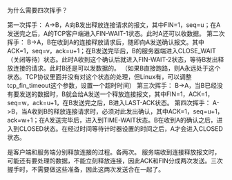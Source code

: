 为什么需要四次挥手？

第一次挥手：
A->B，A向B发出释放连接请求的报文，其中FIN=1，seq=u；在A发送完之后，A的TCP客户端进入FIN-WAIT-1状态。此时A还可以收数据。
第二次挥手：
B->A，B在收到A的连接释放请求后，随即向A发送确认报文。其中ACK=1，seq=v，ack=u+1；在B发送完毕后，B的服务器端进入CLOSE_WAIT（关闭等待）状态。此时A收到这个确认后就进入FIN-WAIT-2状态，等待B发出释放连接的请求。此时B还是可以发数据的。
（如果B直接跑路，则A永远处于这个状态。TCP协议里面并没有对这个状态的处理，但Linux有，可以调整tcp_fin_timeout这个参数，设置一个超时时间）
第三次挥手：
B->A，当B已经没有要发送的数据时，B就会给A发送一个释放连接报文，其中FIN=1，ACK=1，seq=w，ack=u+1，在B发送完之后，B进入LAST-ACK状态。
第四次挥手：
A->B，当A收到B的释放连接请求时，必须对此发出确认，其中ACK=1，seq=u+1，ack=w+1；在A发送完毕后，进入到TIME-WAIT状态。B在收到A的确认之后，进入到CLOSED状态。在经过时间等待计时器设置的时间之后，A才会进入CLOSED状态。

是客户端和服务端分别释放连接的过程。各两次。
服务端收到连接释放报文时，可能还有要处理的数据，不能立刻释放连接，因此ACK和FIN分成两次发送。三次握手时，不需要做这些准备，因此这两次发送合在一起了。